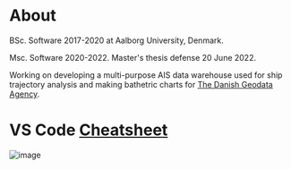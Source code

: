# About
BSc. Software 2017-2020 at Aalborg University, Denmark.

Msc. Software 2020-2022. Master's thesis defense 20 June 2022.

Working on developing a multi-purpose AIS data warehouse used for ship trajectory analysis and making bathetric charts for [The Danish Geodata Agency](https://eng.gst.dk/).

# VS Code [Cheatsheet](https://code.visualstudio.com/shortcuts/keyboard-shortcuts-windows.pdf)
![image](https://user-images.githubusercontent.com/33719197/160450421-4ea01327-1cff-4bfe-8d3f-774052c5b35d.png)

<!-- # Contributions 
[![GitHub Streak](http://github-readme-streak-stats.herokuapp.com?user=gitkshn&theme=gruvbox&hide_border=true&date_format=M%20j%5B%2C%20Y%5D)](https://git.io/streak-stats) -->

<!---
gitkshn/gitkshn is a ✨ special ✨ repository because its `README.md` (this file) appears on your GitHub profile.
You can click the Preview link to take a look at your changes.
--->
